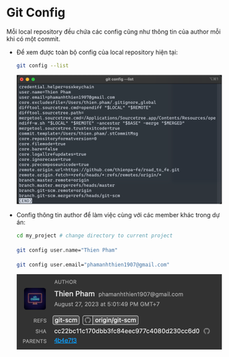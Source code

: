 # Git Config

Mỗi local repository đều chứa các config cũng như thông tin của author mỗi khi có một commit.

- Để xem được toàn bộ config của local repository hiện tại:

  ```bash
  git config --list
  ```

  ![](../../_images/git-config--list.png)

- Config thông tin author để làm việc cùng với các member khác trong dự án:

  ```bash
  cd my_project # change directory to current project

  git config user.name="Thien Pham"

  git config user.email="phamanhthien1907@gmail.com"
  ```

  ![](../../_images/git-config-author.png)

